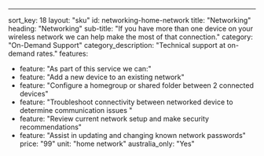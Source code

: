 ---
sort_key: 18
layout: "sku"
id: networking-home-network
title: "Networking"
heading: "Networking"
sub-title: "If you have more than one device on your wireless network we can help make the most of that connection."
category: "On-Demand Support"
category_description: "Technical support at on-demand rates."
features:
 - feature: "As part of this service we can:"
 - feature: "Add a new device to an existing network"
 - feature: "Configure a homegroup or shared folder between 2 connected devices"
 - feature: "Troubleshoot connectivity between networked device to determine communication issues "
 - feature: "Review current network setup and make security recommendations"
 - feature: "Assist in updating and changing known network passwords"
price: "99"
unit: "home network"
australia_only: "Yes"